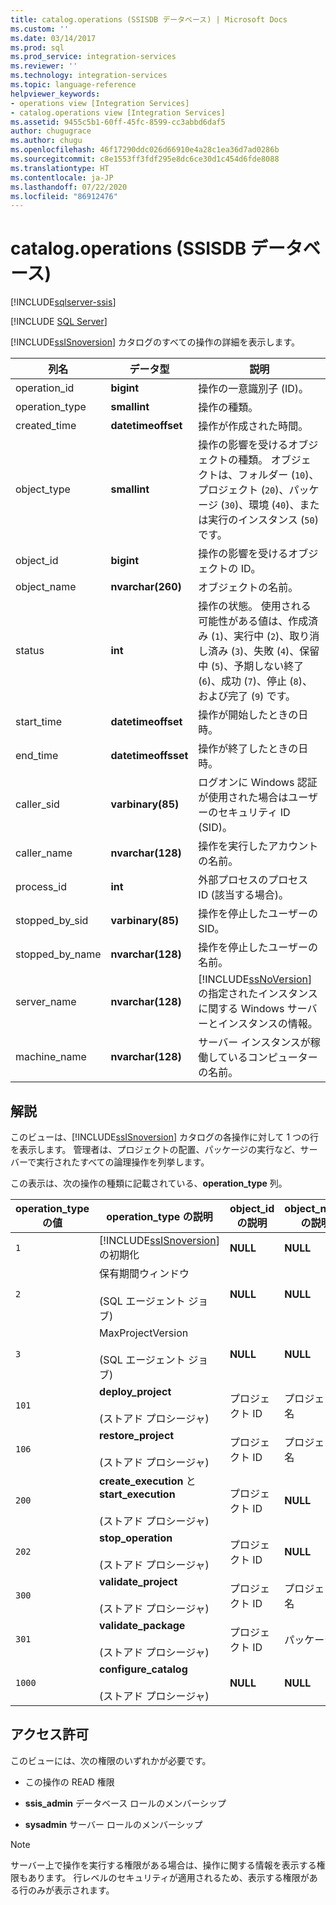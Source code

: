 ```yaml
---
title: catalog.operations (SSISDB データベース) | Microsoft Docs
ms.custom: ''
ms.date: 03/14/2017
ms.prod: sql
ms.prod_service: integration-services
ms.reviewer: ''
ms.technology: integration-services
ms.topic: language-reference
helpviewer_keywords:
- operations view [Integration Services]
- catalog.operations view [Integration Services]
ms.assetid: 9455c5b1-60ff-45fc-8599-cc3abbd6daf5
author: chugugrace
ms.author: chugu
ms.openlocfilehash: 46f17290ddc026d66910e4a28c1ea36d7ad0286b
ms.sourcegitcommit: c8e1553ff3fdf295e8dc6ce30d1c454d6fde8088
ms.translationtype: HT
ms.contentlocale: ja-JP
ms.lasthandoff: 07/22/2020
ms.locfileid: "86912476"
---
```

# <a name="catalogoperations-ssisdb-database"></a>catalog.operations (SSISDB データベース)

[!INCLUDE[sqlserver-ssis](../../includes/applies-to-version/sqlserver-ssis.md)]


[!INCLUDE [SQL Server](../../includes/applies-to-version/sqlserver.md)]

  [!INCLUDE[ssISnoversion](../../includes/ssisnoversion-md.md)] カタログのすべての操作の詳細を表示します。  
  
|列名|データ型|説明|  
|-----------------|---------------|-----------------|  
|operation_id|**bigint**|操作の一意識別子 (ID)。|  
|operation_type|**smallint**|操作の種類。|  
|created_time|**datetimeoffset**|操作が作成された時間。|  
|object_type|**smallint**|操作の影響を受けるオブジェクトの種類。 オブジェクトは、フォルダー (`10`)、プロジェクト (`20`)、パッケージ (`30`)、環境 (`40`)、または実行のインスタンス (`50`) です。|  
|object_id|**bigint**|操作の影響を受けるオブジェクトの ID。|  
|object_name|**nvarchar(260)**|オブジェクトの名前。|  
|status|**int**|操作の状態。 使用される可能性がある値は、作成済み (`1`)、実行中 (`2`)、取り消し済み (`3`)、失敗 (`4`)、保留中 (`5`)、予期しない終了 (`6`)、成功 (`7`)、停止 (`8`)、および完了 (`9`) です。|  
|start_time|**datetimeoffset**|操作が開始したときの日時。|  
|end_time|**datetimeoffsset**|操作が終了したときの日時。|  
|caller_sid|**varbinary(85)**|ログオンに Windows 認証が使用された場合はユーザーのセキュリティ ID (SID)。|  
|caller_name|**nvarchar(128)**|操作を実行したアカウントの名前。|  
|process_id|**int**|外部プロセスのプロセス ID (該当する場合)。|  
|stopped_by_sid|**varbinary(85)**|操作を停止したユーザーの SID。|  
|stopped_by_name|**nvarchar(128)**|操作を停止したユーザーの名前。|  
|server_name|**nvarchar(128)**|[!INCLUDE[ssNoVersion](../../includes/ssnoversion-md.md)] の指定されたインスタンスに関する Windows サーバーとインスタンスの情報。|  
|machine_name|**nvarchar(128)**|サーバー インスタンスが稼働しているコンピューターの名前。|  
  
## <a name="remarks"></a>解説  
 このビューは、[!INCLUDE[ssISnoversion](../../includes/ssisnoversion-md.md)] カタログの各操作に対して 1 つの行を表示します。 管理者は、プロジェクトの配置、パッケージの実行など、サーバーで実行されたすべての論理操作を列挙します。  
  
 この表示は、次の操作の種類に記載されている、**operation_type** 列。  
  
|**operation_type** の値|**operation_type** の説明|**object_id** の説明|**object_name** の説明|  
|-------------------------------|-------------------------------------|--------------------------------|----------------------------------|  
|`1`|[!INCLUDE[ssISnoversion](../../includes/ssisnoversion-md.md)] の初期化|**NULL**|**NULL**|  
|`2`|保有期間ウィンドウ<br /><br /> (SQL エージェント ジョブ)|**NULL**|**NULL**|  
|`3`|MaxProjectVersion<br /><br /> (SQL エージェント ジョブ)|**NULL**|**NULL**|  
|`101`|**deploy_project**<br /><br /> (ストアド プロシージャ)|プロジェクト ID|プロジェクト名|  
|`106`|**restore_project**<br /><br /> (ストアド プロシージャ)|プロジェクト ID|プロジェクト名|  
|`200`|**create_execution** と **start_execution**<br /><br /> (ストアド プロシージャ)|プロジェクト ID|**NULL**|  
|`202`|**stop_operation**<br /><br /> (ストアド プロシージャ)|プロジェクト ID|**NULL**|  
|`300`|**validate_project**<br /><br /> (ストアド プロシージャ)|プロジェクト ID|プロジェクト名|  
|`301`|**validate_package**<br /><br /> (ストアド プロシージャ)|プロジェクト ID|パッケージ名|  
|`1000`|**configure_catalog**<br /><br /> (ストアド プロシージャ)|**NULL**|**NULL**||  
  
## <a name="permissions"></a>アクセス許可  
 このビューには、次の権限のいずれかが必要です。  
  
-   この操作の READ 権限  
  
-   **ssis_admin** データベース ロールのメンバーシップ  
  
-   **sysadmin** サーバー ロールのメンバーシップ  
  
> [!NOTE]  
>  サーバー上で操作を実行する権限がある場合は、操作に関する情報を表示する権限もあります。 行レベルのセキュリティが適用されるため、表示する権限がある行のみが表示されます。  
  
  
